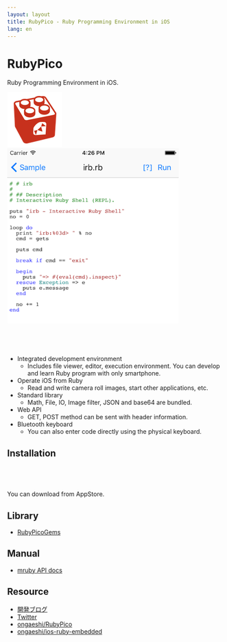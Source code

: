```yaml
---
layout: layout
title: RubyPico - Ruby Programming Environment in iOS
lang: en
---
```

# RubyPico

Ruby Programming Environment in iOS. 

![rubypico_icon](/images/rubypico_icon.png)
![rubypico_ss](/images/rubypico_ss.png)

<a href="https://geo.itunes.apple.com/us/app/rubypico/id1042498865?mt=8" style="display:inline-block;overflow:hidden;background:url(http://linkmaker.itunes.apple.com/images/badges/en-us/badge_appstore-lrg.svg) no-repeat;width:165px;height:40px;"></a>

- Integrated development environment
  - Includes file viewer, editor, execution environment. You can develop and learn Ruby program with only smartphone.
- Operate iOS from Ruby
  - Read and write camera roll images, start other applications, etc.
- Standard library
  - Math, File, IO, Image filter, JSON and base64 are bundled.
- Web API
   - GET, POST method can be sent with header information.
- Bluetooth keyboard
   - You can also enter code directly using the physical keyboard.

## Installation
<a href="https://geo.itunes.apple.com/us/app/rubypico/id1042498865?mt=8" style="display:inline-block;overflow:hidden;background:url(http://linkmaker.itunes.apple.com/images/badges/en-us/badge_appstore-lrg.svg) no-repeat;width:165px;height:40px;"></a>

You can download from AppStore.

## Library
- [RubyPicoGems](https://github.com/rubypico/RubyPicoGems)

## Manual
- [mruby API docs](http://mruby.org/docs/api)

## Resource
- [開発ブログ](http://ongaeshi.hatenablog.com/archive/category/rubypico)
- [Twitter](https://twitter.com/ongaeshi)
- [ongaeshi/RubyPico](https://github.com/ongaeshi/RubyPico)
- [ongaeshi/ios-ruby-embedded](https://github.com/ongaeshi/ios-ruby-embedded)

